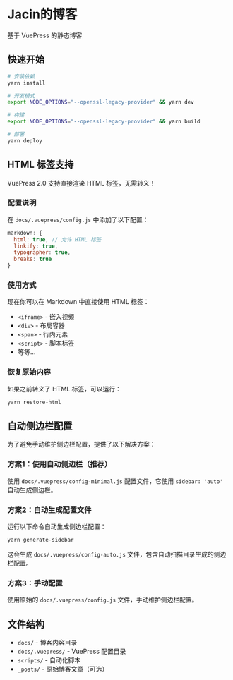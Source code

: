 # Jacin的博客

基于 VuePress 的静态博客

## 快速开始

```bash
# 安装依赖
yarn install

# 开发模式
export NODE_OPTIONS="--openssl-legacy-provider" && yarn dev

# 构建
export NODE_OPTIONS="--openssl-legacy-provider" && yarn build

# 部署
yarn deploy
```

## HTML 标签支持

VuePress 2.0 支持直接渲染 HTML 标签，无需转义！

### 配置说明
在 `docs/.vuepress/config.js` 中添加了以下配置：
```javascript
markdown: {
  html: true, // 允许 HTML 标签
  linkify: true,
  typographer: true,
  breaks: true
}
```

### 使用方式
现在你可以在 Markdown 中直接使用 HTML 标签：
- `<iframe>` - 嵌入视频
- `<div>` - 布局容器
- `<span>` - 行内元素
- `<script>` - 脚本标签
- 等等...

### 恢复原始内容
如果之前转义了 HTML 标签，可以运行：
```bash
yarn restore-html
```

## 自动侧边栏配置

为了避免手动维护侧边栏配置，提供了以下解决方案：

### 方案1：使用自动侧边栏（推荐）
使用 `docs/.vuepress/config-minimal.js` 配置文件，它使用 `sidebar: 'auto'` 自动生成侧边栏。

### 方案2：自动生成配置文件
运行以下命令自动生成侧边栏配置：
```bash
yarn generate-sidebar
```

这会生成 `docs/.vuepress/config-auto.js` 文件，包含自动扫描目录生成的侧边栏配置。

### 方案3：手动配置
使用原始的 `docs/.vuepress/config.js` 文件，手动维护侧边栏配置。

## 文件结构
- `docs/` - 博客内容目录
- `docs/.vuepress/` - VuePress 配置目录
- `scripts/` - 自动化脚本
- `_posts/` - 原始博客文章（可选）